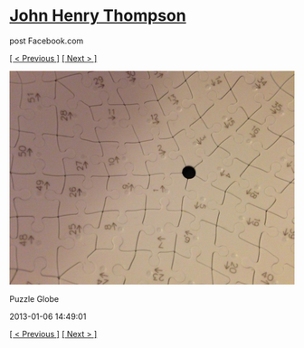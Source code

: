# [John Henry Thompson](../README.md)
post Facebook.com

[[ < Previous ]](2013-01-13-6.md) [[ Next > ]](2013-01-06-2.md)

[![](../media/2013-01-06/Puzzle-Globe.jpg)](../README.md)

Puzzle Globe

2013-01-06 14:49:01

[[ < Previous ]](2013-01-13-6.md) [[ Next > ]](2013-01-06-2.md)
